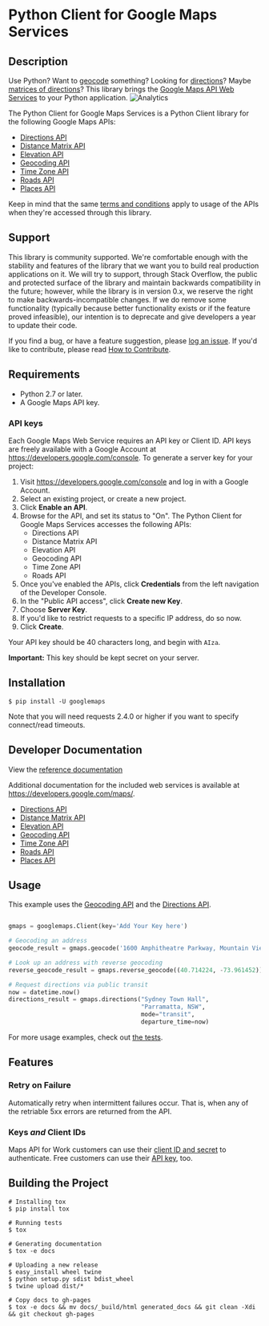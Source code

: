 Python Client for Google Maps Services
====================================

## Description

Use Python? Want to [geocode][Geocoding API] something? Looking for [directions][Directions API]?
Maybe [matrices of directions][Distance Matrix API]? This library brings the [Google Maps API Web
Services] to your Python application.
![Analytics](https://ga-beacon.appspot.com/UA-12846745-20/google-maps-services-python/readme?pixel)

The Python Client for Google Maps Services is a Python Client library for the following Google Maps
APIs:

 - [Directions API]
 - [Distance Matrix API]
 - [Elevation API]
 - [Geocoding API]
 - [Time Zone API]
 - [Roads API]
 - [Places API]

Keep in mind that the same [terms and conditions](https://developers.google.com/maps/terms) apply
to usage of the APIs when they're accessed through this library.

## Support

This library is community supported. We're comfortable enough with the stability and features of
the library that we want you to build real production applications on it. We will try to support,
through Stack Overflow, the public and protected surface of the library and maintain backwards
compatibility in the future; however, while the library is in version 0.x, we reserve the right
to make backwards-incompatible changes. If we do remove some functionality (typically because
better functionality exists or if the feature proved infeasible), our intention is to deprecate
and give developers a year to update their code.

If you find a bug, or have a feature suggestion, please [log an issue][issues]. If you'd like to
contribute, please read [How to Contribute][contrib].

## Requirements

 - Python 2.7 or later.
 - A Google Maps API key.

### API keys

Each Google Maps Web Service requires an API key or Client ID. API keys are
freely available with a Google Account at https://developers.google.com/console.
To generate a server key for your project:

 1. Visit https://developers.google.com/console and log in with
    a Google Account.
 1. Select an existing project, or create a new project.
 1. Click **Enable an API**.
 1. Browse for the API, and set its status to "On". The Python Client for Google Maps Services
    accesses the following APIs:
    * Directions API
    * Distance Matrix API
    * Elevation API
    * Geocoding API
    * Time Zone API
    * Roads API
 1. Once you've enabled the APIs, click **Credentials** from the left navigation of the Developer
    Console.
 1. In the "Public API access", click **Create new Key**.
 1. Choose **Server Key**.
 1. If you'd like to restrict requests to a specific IP address, do so now.
 1. Click **Create**.

Your API key should be 40 characters long, and begin with `AIza`.

**Important:** This key should be kept secret on your server.

## Installation

    $ pip install -U googlemaps

Note that you will need requests 2.4.0 or higher if you want to specify connect/read timeouts.

## Developer Documentation

View the [reference documentation](https://googlemaps.github.io/google-maps-services-python/docs/2.4.2/)

Additional documentation for the included web services is available at
https://developers.google.com/maps/.

 - [Directions API]
 - [Distance Matrix API]
 - [Elevation API]
 - [Geocoding API]
 - [Time Zone API]
 - [Roads API]
 - [Places API]

## Usage

This example uses the [Geocoding API] and the [Directions API].

```python

gmaps = googlemaps.Client(key='Add Your Key here')

# Geocoding an address
geocode_result = gmaps.geocode('1600 Amphitheatre Parkway, Mountain View, CA')

# Look up an address with reverse geocoding
reverse_geocode_result = gmaps.reverse_geocode((40.714224, -73.961452))

# Request directions via public transit
now = datetime.now()
directions_result = gmaps.directions("Sydney Town Hall",
                                     "Parramatta, NSW",
                                     mode="transit",
                                     departure_time=now)
```



For more usage examples, check out [the tests](test/).

## Features

### Retry on Failure

Automatically retry when intermittent failures occur. That is, when any of the retriable 5xx errors
are returned from the API.

### Keys *and* Client IDs

Maps API for Work customers can use their [client ID and secret][clientid] to authenticate. Free
customers can use their [API key][apikey], too.

## Building the Project


    # Installing tox
    $ pip install tox

    # Running tests
    $ tox

    # Generating documentation
    $ tox -e docs

    # Uploading a new release
    $ easy_install wheel twine
    $ python setup.py sdist bdist_wheel
    $ twine upload dist/*

    # Copy docs to gh-pages
    $ tox -e docs && mv docs/_build/html generated_docs && git clean -Xdi && git checkout gh-pages


[apikey]: https://developers.google.com/maps/faq#keysystem
[clientid]: https://developers.google.com/maps/documentation/business/webservices/auth

[Google Maps API Web Services]: https://developers.google.com/maps/documentation/webservices/
[Directions API]: https://developers.google.com/maps/documentation/directions/
[Distance Matrix API]: https://developers.google.com/maps/documentation/distancematrix/
[Elevation API]: https://developers.google.com/maps/documentation/elevation/
[Geocoding API]: https://developers.google.com/maps/documentation/geocoding/
[Time Zone API]: https://developers.google.com/maps/documentation/timezone/
[Roads API]: https://developers.google.com/maps/documentation/roads/
[Places API]: https://developers.google.com/places/

[issues]: https://github.com/googlemaps/google-maps-services-python/issues
[contrib]: https://github.com/googlemaps/google-maps-services-python/blob/master/CONTRIB.md

